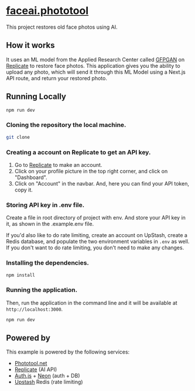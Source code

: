 # [faceai.phototool](https://faceai.phototool.net/)

This project restores old face photos using AI.

## How it works

It uses an ML model from the Applied Research Center called [GFPGAN](https://github.com/TencentARC/GFPGAN) on [Replicate](https://replicate.com/) to restore face photos. This application gives you the ability to upload any photo, which will send it through this ML Model using a Next.js API route, and return your restored photo.

## Running Locally

```bash
npm run dev
```

### Cloning the repository the local machine.

```bash
git clone
```

### Creating a account on Replicate to get an API key.

1. Go to [Replicate](https://replicate.com/) to make an account.
2. Click on your profile picture in the top right corner, and click on "Dashboard".
3. Click on "Account" in the navbar. And, here you can find your API token, copy it.

### Storing API key in .env file.

Create a file in root directory of project with env. And store your API key in it, as shown in the .example.env file.

If you'd also like to do rate limiting, create an account on UpStash, create a Redis database, and populate the two environment variables in `.env` as well. If you don't want to do rate limiting, you don't need to make any changes.

### Installing the dependencies.

```bash
npm install
```

### Running the application.

Then, run the application in the command line and it will be available at `http://localhost:3000`.

```bash
npm run dev
```

## Powered by

This example is powered by the following services:

- [Phototool.net](https://phototool.net)
- [Replicate](https://replicate.com) (AI API)
- [Auth.js](https://authjs.dev/) + [Neon](https://neon.tech/) (auth + DB)
- [Upstash](https://upstash.com/) Redis (rate limiting)
